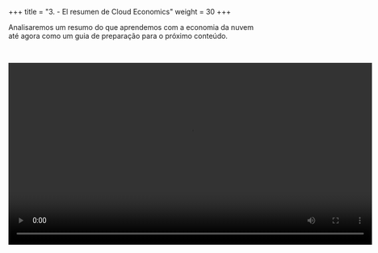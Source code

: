 +++ 
title = "3. - El resumen de Cloud Economics" 
weight = 30
+++

Analisaremos um resumo do que aprendemos com a economia da nuvem até agora como um guia de preparação para o próximo conteúdo.

<br>

<video src="https://ee-assets-prod-us-east-1.s3.us-east-1.amazonaws.com/modules/3b13502c24d042f7941ef888bac23e9c/v1/CE_Overview.mp4" type="video/mp4" width="720" controls></video>